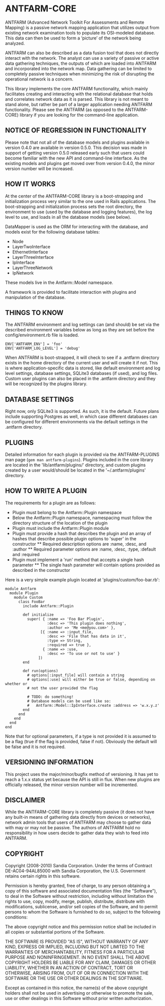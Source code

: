 # ANTFARM-CORE

ANTFARM (Advanced Network Toolkit For Assessments and Remote Mapping) is a
passive network mapping application that utilizes output from existing network
examination tools to populate its OSI-modeled database. This data can then be
used to form a ‘picture’ of the network being analyzed.

ANTFARM can also be described as a data fusion tool that does not directly
interact with the network. The analyst can use a variety of passive or active
data gathering techniques, the outputs of which are loaded into ANTFARM and
incorporated into the network map. Data gathering can be limited to completely
passive techniques when minimizing the risk of disrupting the operational
network is a concern.

This library implements the core ANTFARM functionality, which mainly facilitates
creating and interacting with the relational database that holds and correlates
network data as it is parsed. This library is not meant to stand alone, but
rather be part of a larger application needing ANTFARM functionality. Please
see the ANTFARM (as opposed to the ANTFARM-CORE) library if you are looking for
the command-line application.

## NOTICE OF REGRESSION IN FUNCTIONALITY

Please note that  not all of the database models and plugins available in
version 0.4.0 are available in version 0.5.0. This decision was made in
support of getting version 0.5.0 released early such that users could become
familiar with the new API and command-line interface. As the existing models and
plugins get moved over from version 0.4.0, the minor version number will be
increased.

## HOW IT WORKS

At the center of the ANTFARM-CORE library is a boot-strapping and initialization
process very similar to the one used in Rails applications. The boot-strapping
and initialization process sets the root directory, the environment to use (used
by the database and logging features), the log level to use, and loads in all
the database models (see below).

DataMapper is used as the ORM for interacting with the database, and models
exist for the following database tables:

* Node
* LayerTwoInterface
* EthernetInterface
* LayerThreeInterface
* IpInterface
* LayerThreeNetwork
* IpNetwork

These models live in the Antfarm::Model namespace.

A framework is provided to facilitate interaction with plugins and manipulation
of the database.

## THINGS TO KNOW

The ANTFARM environment and log settings can (and should) be set via the
described environment variables below as long as they are set before the
config/environment.rb file is loaded.

    ENV['ANTFARM_ENV'] = 'foo'
    ENV['ANTFARM_LOG_LEVEL'] = 'debug'

When ANTFARM is boot-strapped, it will check to see if a .antfarm directory
exists in the home directory of the current user and will create it if not.
This is where application-specific data is stored, like default environment
and log level settings, database settings, SQLite3 databases (if used), and
log files. Custom user plugins can also be placed in the .antfarm directory
and they will be recognized by the plugins library.

## DATABASE SETTINGS

Right now, only SQLite3 is supported. As such, it is the default. Future plans
include supporting Postgres as well, in which case different databases can be
configured for different environments via the default settings in the .antfarm
directory.

## PLUGINS

Detailed information for each plugin is provided via the ANTFARM-PLUGINS man
page (`gem man antfarm-plugins`). Plugins included in the core library are
located in the 'lib/antfarm/plugins/' directory, and custom plugins created by
a user would/should be located in the '~/.antfarm/plugins' directory.

## HOW TO WRITE A PLUGIN

The requirements for a plugin are as follows:

* Plugin must belong to the Antfarm::Plugin namespace
* Below the Antfarm::Plugin namespace, namespacing must follow the directory
  structure of the location of the plugin
* Plugin must include the Antfarm::Plugin module
* Plugin must provide a hash that describes the plugin and an array of hashes
  that describe possible plugin options to 'super' in the constructor
** Required description options are :name, :desc, and :author
** Required parameter options are :name, :desc, :type, :default and :required
* Plugin must implement a 'run' method that accepts a single hash parameter
** The single hash parameter will contain options provided as described in the
   constructor

Here is a very simple example plugin located at 'plugins/custom/foo-bar.rb':

    module Antfarm
      module Plugin
        module Custom
          class FooBar
            include Antfarm::Plugin

            def initialize
              super( { :name => 'Foo Bar Plugin',
                       :desc => 'This plugin does nothing',
                       :author => 'Me <me@you.com>' },
                    [{ :name => :input_file,
                       :desc => 'File that has data in it',
                       :type => String,
                       :required => true },
                     { :name => :use,
                       :desc => 'To use or not to use' }
                   ])
            end

            def run(options)
              # options[:input_file] will contain a string
              # options[:use] will either be true or false, depending on whether or
              # not the user provided the flag
              
              # TODO: do something!
              # Database models can be used like so:
              #   Antfarm::Model::IpInterface.create :address => 'w.x.y.z'
            end
          end
        end
      end
    end

Note that for optional parameters, if a type is not provided it is assumed to be
a flag (true if the flag is provided, false if not). Obviously the default will
be false and it is not required.

## VERSIONING INFORMATION

This project uses the major/minor/bugfix method of versioning. It has yet to
reach a 1.x.x status yet because the API is still in flux. When new plugins are
officially released, the minor version number will be incremented.

## DISCLAIMER

While the ANTFARM-CORE library is completely passive (it does not have any
built-in means of gathering data directly from devices or networks), network
admin tools that users of ANTFARM may choose to gather data with may or may not
be passive. The authors of ANTFARM hold no responsibility in how users decide to
gather data they wish to feed into ANTFARM.

## COPYRIGHT

Copyright (2008-2010) Sandia Corporation. Under the terms of Contract
DE-AC04-94AL85000 with Sandia Corporation, the U.S. Government retains certain
rights in this software.

Permission is hereby granted, free of charge, to any person obtaining a copy of
this software and associated documentation files (the "Software"), to deal in
the Software without restriction, including without limitation the rights to
use, copy, modify, merge, publish, distribute, distribute with modifications,
sublicense, and/or sell copies of the Software, and to permit persons to whom
the Software is furnished to do so, subject to the following conditions:

The above copyright notice and this permission notice shall be included in all
copies or substantial portions of the Software.

THE SOFTWARE IS PROVIDED "AS IS", WITHOUT WARRANTY OF ANY KIND, EXPRESS OR
IMPLIED, INCLUDING BUT NOT LIMITED TO THE WARRANTIES OF MERCHANTABILITY,
FITNESS FOR A PARTICULAR PURPOSE AND NONINFRINGEMENT. IN NO EVENT SHALL THE
ABOVE COPYRIGHT HOLDERS BE LIABLE FOR ANY CLAIM, DAMAGES OR OTHER LIABILITY,
WHETHER IN AN ACTION OF CONTRACT, TORT OR OTHERWISE, ARISING FROM, OUT OF OR IN
CONNECTION WITH THE SOFTWARE OR THE USE OR OTHER DEALINGS IN THE SOFTWARE.

Except as contained in this notice, the name(s) of the above copyright holders
shall not be used in advertising or otherwise to promote the sale, use or other
dealings in this Software without prior written authorization.
